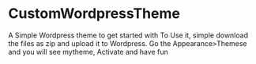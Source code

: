 # CustomWordpressTheme
A Simple Wordpress theme to get started with
To Use it, simple download the files as zip and upload it to Wordpress. Go the Appearance>Themese and you will see mytheme, Activate and have fun
